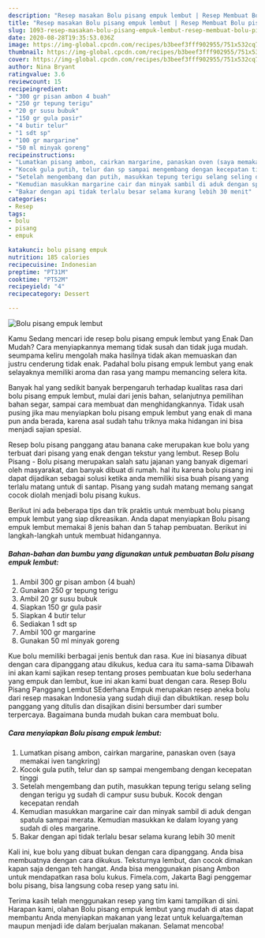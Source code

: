 ```yaml
---
description: "Resep masakan Bolu pisang empuk lembut | Resep Membuat Bolu pisang empuk lembut Yang Enak Banget"
title: "Resep masakan Bolu pisang empuk lembut | Resep Membuat Bolu pisang empuk lembut Yang Enak Banget"
slug: 1093-resep-masakan-bolu-pisang-empuk-lembut-resep-membuat-bolu-pisang-empuk-lembut-yang-enak-banget
date: 2020-08-28T19:35:53.036Z
image: https://img-global.cpcdn.com/recipes/b3beef3fff902955/751x532cq70/bolu-pisang-empuk-lembut-foto-resep-utama.jpg
thumbnail: https://img-global.cpcdn.com/recipes/b3beef3fff902955/751x532cq70/bolu-pisang-empuk-lembut-foto-resep-utama.jpg
cover: https://img-global.cpcdn.com/recipes/b3beef3fff902955/751x532cq70/bolu-pisang-empuk-lembut-foto-resep-utama.jpg
author: Nina Bryant
ratingvalue: 3.6
reviewcount: 15
recipeingredient:
- "300 gr pisan ambon 4 buah"
- "250 gr tepung terigu"
- "20 gr susu bubuk"
- "150 gr gula pasir"
- "4 butir telur"
- "1 sdt sp"
- "100 gr margarine"
- "50 ml minyak goreng"
recipeinstructions:
- "Lumatkan pisang ambon, cairkan margarine, panaskan oven (saya memakai iven tangkring)"
- "Kocok gula putih, telur dan sp sampai mengembang dengan kecepatan tinggi"
- "Setelah mengembang dan putih, masukkan tepung terigu selang seling dengan terigu yg sudah di campur susu bubuk. Kocok dengan kecepatan rendah"
- "Kemudian masukkan margarine cair dan minyak sambil di aduk dengan spatula sampai merata. Kemudian masukkan ke dalam loyang yang sudah di oles margarine."
- "Bakar dengan api tidak terlalu besar selama kurang lebih 30 menit"
categories:
- Resep
tags:
- bolu
- pisang
- empuk

katakunci: bolu pisang empuk 
nutrition: 185 calories
recipecuisine: Indonesian
preptime: "PT31M"
cooktime: "PT52M"
recipeyield: "4"
recipecategory: Dessert

---
```



![Bolu pisang empuk lembut](https://img-global.cpcdn.com/recipes/b3beef3fff902955/751x532cq70/bolu-pisang-empuk-lembut-foto-resep-utama.jpg)

Kamu Sedang mencari ide resep bolu pisang empuk lembut yang Enak Dan Mudah? Cara menyiapkannya memang tidak susah dan tidak juga mudah. seumpama keliru mengolah maka hasilnya tidak akan memuaskan dan justru cenderung tidak enak. Padahal bolu pisang empuk lembut yang enak selayaknya memiliki aroma dan rasa yang mampu memancing selera kita.

Banyak hal yang sedikit banyak berpengaruh terhadap kualitas rasa dari bolu pisang empuk lembut, mulai dari jenis bahan, selanjutnya pemilihan bahan segar, sampai cara membuat dan menghidangkannya. Tidak usah pusing jika mau menyiapkan bolu pisang empuk lembut yang enak di mana pun anda berada, karena asal sudah tahu triknya maka hidangan ini bisa menjadi sajian spesial.

Resep bolu pisang panggang atau banana cake merupakan kue bolu yang terbuat dari pisang yang enak dengan tekstur yang lembut. Resep Bolu Pisang - Bolu pisang merupakan salah satu jajanan yang banyak digemari oleh masyarakat, dan banyak dibuat di rumah. hal itu karena bolu pisang ini dapat dijadikan sebagai solusi ketika anda memiliki sisa buah pisang yang terlalu matang untuk di santap. Pisang yang sudah matang memang sangat cocok diolah menjadi bolu pisang kukus.


Berikut ini ada beberapa tips dan trik praktis untuk membuat bolu pisang empuk lembut yang siap dikreasikan. Anda dapat menyiapkan Bolu pisang empuk lembut memakai 8 jenis bahan dan 5 tahap pembuatan. Berikut ini langkah-langkah untuk membuat hidangannya.

<!--inarticleads1-->

##### Bahan-bahan dan bumbu yang digunakan untuk pembuatan Bolu pisang empuk lembut:

1. Ambil 300 gr pisan ambon (4 buah)
1. Gunakan 250 gr tepung terigu
1. Ambil 20 gr susu bubuk
1. Siapkan 150 gr gula pasir
1. Siapkan 4 butir telur
1. Sediakan 1 sdt sp
1. Ambil 100 gr margarine
1. Gunakan 50 ml minyak goreng


Kue bolu memiliki berbagai jenis bentuk dan rasa. Kue ini biasanya dibuat dengan cara dipanggang atau dikukus, kedua cara itu sama-sama Dibawah ini akan kami sajikan resep tentang proses pembuatan kue bolu sederhana yang empuk dan lembut, kue ini akan kami buat dengan cara. Resep Bolu Pisang Panggang Lembut SEderhana Empuk merupakan resep aneka bolu dari resep masakan Indonesia yang sudah diuji dan dibuktikan. resep bolu panggang yang ditulis dan disajikan disini bersumber dari sumber terpercaya. Bagaimana bunda mudah bukan cara membuat bolu. 

<!--inarticleads2-->

##### Cara menyiapkan Bolu pisang empuk lembut:

1. Lumatkan pisang ambon, cairkan margarine, panaskan oven (saya memakai iven tangkring)
1. Kocok gula putih, telur dan sp sampai mengembang dengan kecepatan tinggi
1. Setelah mengembang dan putih, masukkan tepung terigu selang seling dengan terigu yg sudah di campur susu bubuk. Kocok dengan kecepatan rendah
1. Kemudian masukkan margarine cair dan minyak sambil di aduk dengan spatula sampai merata. Kemudian masukkan ke dalam loyang yang sudah di oles margarine.
1. Bakar dengan api tidak terlalu besar selama kurang lebih 30 menit


Kali ini, kue bolu yang dibuat bukan dengan cara dipanggang. Anda bisa membuatnya dengan cara dikukus. Teksturnya lembut, dan cocok dimakan kapan saja dengan teh hangat. Anda bisa menggunakan pisang Ambon untuk mendapatkan rasa bolu kukus. Fimela.com, Jakarta Bagi penggemar bolu pisang, bisa langsung coba resep yang satu ini. 

Terima kasih telah menggunakan resep yang tim kami tampilkan di sini. Harapan kami, olahan Bolu pisang empuk lembut yang mudah di atas dapat membantu Anda menyiapkan makanan yang lezat untuk keluarga/teman maupun menjadi ide dalam berjualan makanan. Selamat mencoba!
